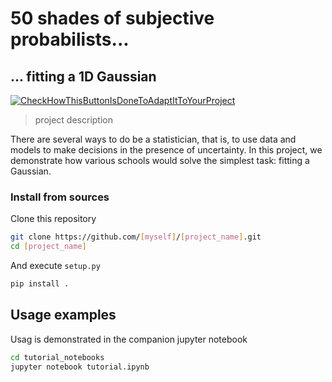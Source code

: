 # 50 shades of subjective probabilists...
## ... fitting a 1D Gaussian


[![CheckHowThisButtonIsDoneToAdaptItToYourProject](https://travis-ci.org/[your_username]/[project_name].svg?branch=[branch_to_test])](https://travis-ci.org/[your_username]/[project_name])



> project description

There are several ways to do be a statistician, that is, to use data and models to make decisions in the presence of uncertainty. In this project, we demonstrate how various schools would solve the simplest task: fitting a Gaussian.

### Install from sources

Clone this repository

```bash
git clone https://github.com/[myself]/[project_name].git
cd [project_name]
```

And execute `setup.py`

```bash
pip install .
```

## Usage examples

Usag is demonstrated in the companion jupyter notebook

```bash
cd tutorial_notebooks
jupyter notebook tutorial.ipynb
```

